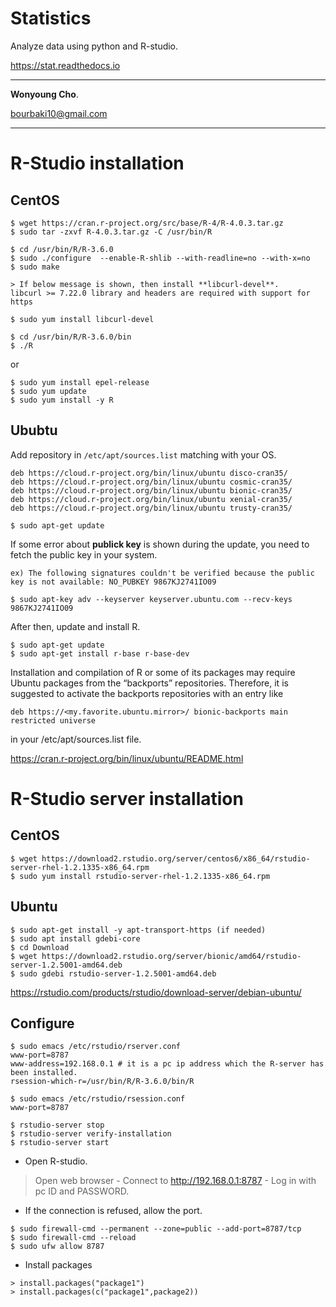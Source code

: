 # Statistics

Analyze data using python and R-studio.

<a href="https://stat.readthedocs.io" target="_blank"> https://stat.readthedocs.io </a>


---

**Wonyoung Cho**.

<bourbaki10@gmail.com>

---
# R-Studio installation
## CentOS
```
$ wget https://cran.r-project.org/src/base/R-4/R-4.0.3.tar.gz
$ sudo tar -zxvf R-4.0.3.tar.gz -C /usr/bin/R

$ cd /usr/bin/R/R-3.6.0
$ sudo ./configure  --enable-R-shlib --with-readline=no --with-x=no
$ sudo make

> If below message is shown, then install **libcurl-devel**.
libcurl >= 7.22.0 library and headers are required with support for https

$ sudo yum install libcurl-devel

$ cd /usr/bin/R/R-3.6.0/bin
$ ./R
```
or
```
$ sudo yum install epel-release
$ sudo yum update
$ sudo yum install -y R
```

## Ububtu
Add repository in `/etc/apt/sources.list` matching with your OS.
```
deb https://cloud.r-project.org/bin/linux/ubuntu disco-cran35/
deb https://cloud.r-project.org/bin/linux/ubuntu cosmic-cran35/
deb https://cloud.r-project.org/bin/linux/ubuntu bionic-cran35/
deb https://cloud.r-project.org/bin/linux/ubuntu xenial-cran35/
deb https://cloud.r-project.org/bin/linux/ubuntu trusty-cran35/

$ sudo apt-get update
```
If some error about **publick key** is shown during the update, you need to fetch the public key in your system.
```
ex) The following signatures couldn't be verified because the public key is not available: NO_PUBKEY 9867KJ2741IO09

$ sudo apt-key adv --keyserver keyserver.ubuntu.com --recv-keys 9867KJ2741IO09
```
After then, update and install R.
```
$ sudo apt-get update
$ sudo apt-get install r-base r-base-dev
```
Installation and compilation of R or some of its packages may require Ubuntu packages from the “backports” repositories. Therefore, it is suggested to activate the backports repositories with an entry like
```
deb https://<my.favorite.ubuntu.mirror>/ bionic-backports main restricted universe
```
in your /etc/apt/sources.list file.

<https://cran.r-project.org/bin/linux/ubuntu/README.html>


# R-Studio server installation
## CentOS
```
$ wget https://download2.rstudio.org/server/centos6/x86_64/rstudio-server-rhel-1.2.1335-x86_64.rpm
$ sudo yum install rstudio-server-rhel-1.2.1335-x86_64.rpm
```

## Ubuntu
```
$ sudo apt-get install -y apt-transport-https (if needed)
$ sudo apt install gdebi-core
$ cd Download
$ wget https://download2.rstudio.org/server/bionic/amd64/rstudio-server-1.2.5001-amd64.deb
$ sudo gdebi rstudio-server-1.2.5001-amd64.deb
```
<https://rstudio.com/products/rstudio/download-server/debian-ubuntu/>

## Configure
```
$ sudo emacs /etc/rstudio/rserver.conf
www-port=8787
www-address=192.168.0.1 # it is a pc ip address which the R-server has been installed.
rsession-which-r=/usr/bin/R/R-3.6.0/bin/R

$ sudo emacs /etc/rstudio/rsession.conf
www-port=8787

$ rstudio-server stop
$ rstudio-server verify-installation
$ rstudio-server start
```
- Open R-studio.

> Open web browser - Connect to http://192.168.0.1:8787 - Log in with pc ID and PASSWORD.

- If the connection is refused, allow the port.
```
$ sudo firewall-cmd --permanent --zone=public --add-port=8787/tcp
$ sudo firewall-cmd --reload
$ sudo ufw allow 8787
```

- Install packages
```
> install.packages("package1")
> install.packages(c("package1",package2))
```
